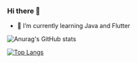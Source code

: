 ### Hi there 👋

- 🌱 I’m currently learning Java and Flutter

![Anurag's GitHub stats](https://github-readme-stats.vercel.app/api?username=KSB-tqk&show_icons=true&theme=radical)

[![Top Langs](https://github-readme-stats.vercel.app/api/top-langs/?username=KSB-tqk&layout=compact&theme=radical)](https://github.com/anuraghazra/github-readme-stats)
